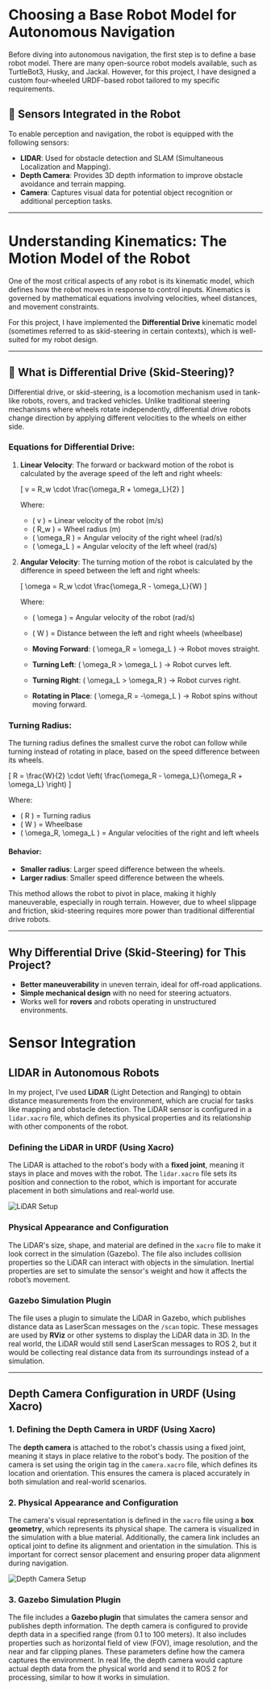 # Choosing a Base Robot Model for Autonomous Navigation

Before diving into autonomous navigation, the first step is to define a base robot model. There are many open-source robot models available, such as TurtleBot3, Husky, and Jackal. However, for this project, I have designed a custom four-wheeled URDF-based robot tailored to my specific requirements.

## 📌 Sensors Integrated in the Robot

To enable perception and navigation, the robot is equipped with the following sensors:
- **LIDAR**: Used for obstacle detection and SLAM (Simultaneous Localization and Mapping).
- **Depth Camera**: Provides 3D depth information to improve obstacle avoidance and terrain mapping.
- **Camera**: Captures visual data for potential object recognition or additional perception tasks.

---

# Understanding Kinematics: The Motion Model of the Robot

One of the most critical aspects of any robot is its kinematic model, which defines how the robot moves in response to control inputs. Kinematics is governed by mathematical equations involving velocities, wheel distances, and movement constraints.

For this project, I have implemented the **Differential Drive** kinematic model (sometimes referred to as skid-steering in certain contexts), which is well-suited for my robot design.

---

## 📌 What is Differential Drive (Skid-Steering)?

Differential drive, or skid-steering, is a locomotion mechanism used in tank-like robots, rovers, and tracked vehicles. Unlike traditional steering mechanisms where wheels rotate independently, differential drive robots change direction by applying different velocities to the wheels on either side.

### Equations for Differential Drive:

1. **Linear Velocity**: The forward or backward motion of the robot is calculated by the average speed of the left and right wheels:

   \[
   v = R_w \cdot \frac{\omega_R + \omega_L}{2}
   \]

   Where:
   - \( v \) = Linear velocity of the robot (m/s)
   - \( R_w \) = Wheel radius (m)
   - \( \omega_R \) = Angular velocity of the right wheel (rad/s)
   - \( \omega_L \) = Angular velocity of the left wheel (rad/s)

2. **Angular Velocity**: The turning motion of the robot is calculated by the difference in speed between the left and right wheels:

   \[
   \omega = R_w \cdot \frac{\omega_R - \omega_L}{W}
   \]

   Where:
   - \( \omega \) = Angular velocity of the robot (rad/s)
   - \( W \) = Distance between the left and right wheels (wheelbase)

   - **Moving Forward**: \( \omega_R = \omega_L \) → Robot moves straight.
   - **Turning Left**: \( \omega_R > \omega_L \) → Robot curves left.
   - **Turning Right**: \( \omega_L > \omega_R \) → Robot curves right.
   - **Rotating in Place**: \( \omega_R = -\omega_L \) → Robot spins without moving forward.

### Turning Radius:

The turning radius defines the smallest curve the robot can follow while turning instead of rotating in place, based on the speed difference between its wheels.

   \[
   R = \frac{W}{2} \cdot \left( \frac{\omega_R - \omega_L}{\omega_R + \omega_L} \right)
   \]

   Where:
   - \( R \) = Turning radius
   - \( W \) = Wheelbase
   - \( \omega_R, \omega_L \) = Angular velocities of the right and left wheels

#### Behavior:
- **Smaller radius**: Larger speed difference between the wheels.
- **Larger radius**: Smaller speed difference between the wheels.

This method allows the robot to pivot in place, making it highly maneuverable, especially in rough terrain. However, due to wheel slippage and friction, skid-steering requires more power than traditional differential drive robots.

---

## Why Differential Drive (Skid-Steering) for This Project?

- **Better maneuverability** in uneven terrain, ideal for off-road applications.
- **Simple mechanical design** with no need for steering actuators.
- Works well for **rovers** and robots operating in unstructured environments.


# Sensor Integration

## LIDAR in Autonomous Robots

In my project, I've used **LiDAR** (Light Detection and Ranging) to obtain distance measurements from the environment, which are crucial for tasks like mapping and obstacle detection. The LiDAR sensor is configured in a `lidar.xacro` file, which defines its physical properties and its relationship with other components of the robot.

### Defining the LiDAR in URDF (Using Xacro)
The LiDAR is attached to the robot's body with a **fixed joint**, meaning it stays in place and moves with the robot. The `lidar.xacro` file sets its position and connection to the robot, which is important for accurate placement in both simulations and real-world use.

![LiDAR Setup](images/lidar_setup.jpg) <!-- Image placeholder -->

### Physical Appearance and Configuration
The LiDAR's size, shape, and material are defined in the `xacro` file to make it look correct in the simulation (Gazebo). The file also includes collision properties so the LiDAR can interact with objects in the simulation. Inertial properties are set to simulate the sensor's weight and how it affects the robot’s movement.

### Gazebo Simulation Plugin
The file uses a plugin to simulate the LiDAR in Gazebo, which publishes distance data as LaserScan messages on the `/scan` topic. These messages are used by **RViz** or other systems to display the LiDAR data in 3D. In the real world, the LiDAR would still send LaserScan messages to ROS 2, but it would be collecting real distance data from its surroundings instead of a simulation.

---

## Depth Camera Configuration in URDF (Using Xacro)

### 1. Defining the Depth Camera in URDF (Using Xacro)
The **depth camera** is attached to the robot's chassis using a fixed joint, meaning it stays in place relative to the robot's body. The position of the camera is set using the origin tag in the `camera.xacro` file, which defines its location and orientation. This ensures the camera is placed accurately in both simulation and real-world scenarios.

### 2. Physical Appearance and Configuration
The camera's visual representation is defined in the `xacro` file using a **box geometry**, which represents its physical shape. The camera is visualized in the simulation with a blue material. Additionally, the camera link includes an optical joint to define its alignment and orientation in the simulation. This is important for correct sensor placement and ensuring proper data alignment during navigation.

![Depth Camera Setup](images/depth_camera_setup.jpg) <!-- Image placeholder -->

### 3. Gazebo Simulation Plugin
The file includes a **Gazebo plugin** that simulates the camera sensor and publishes depth information. The depth camera is configured to provide depth data in a specified range (from 0.1 to 100 meters). It also includes properties such as horizontal field of view (FOV), image resolution, and the near and far clipping planes. These parameters define how the camera captures the environment. In real life, the depth camera would capture actual depth data from the physical world and send it to ROS 2 for processing, similar to how it works in simulation.

